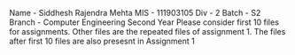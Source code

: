 Name - Siddhesh Rajendra Mehta
MIS - 111903105
Div - 2
Batch - S2
Branch - Computer Engineering
Second Year
Please consider first 10 files for assignments. Other files are the repeated files of assignment 1. The files after first 10 files are also presesnt in Assignment 1
